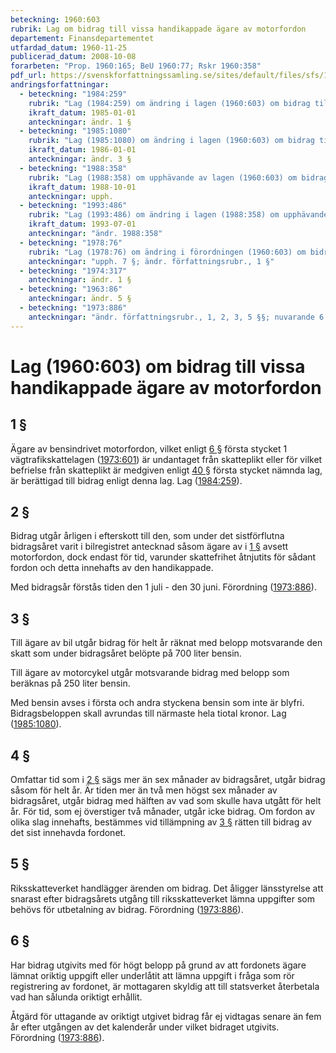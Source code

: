 ```yaml
---
beteckning: 1960:603
rubrik: Lag om bidrag till vissa handikappade ägare av motorfordon
departement: Finansdepartementet
utfardad_datum: 1960-11-25
publicerad_datum: 2008-10-08
forarbeten: "Prop. 1960:165; BeU 1960:77; Rskr 1960:358"
pdf_url: https://svenskforfattningssamling.se/sites/default/files/sfs/1960-11/SFS1960-603.pdf
andringsforfattningar:
  - beteckning: "1984:259"
    rubrik: "Lag (1984:259) om ändring i lagen (1960:603) om bidrag till vissa handikappade ägare av motorfordon"
    ikraft_datum: 1985-01-01
    anteckningar: ändr. 1 §
  - beteckning: "1985:1080"
    rubrik: "Lag (1985:1080) om ändring i lagen (1960:603) om bidrag till vissa handikappade ägare av motorfordon"
    ikraft_datum: 1986-01-01
    anteckningar: ändr. 3 §
  - beteckning: "1988:358"
    rubrik: "Lag (1988:358) om upphävande av lagen (1960:603) om bidrag till vissa handikappade ägare av motorfordon"
    ikraft_datum: 1988-10-01
    anteckningar: upph.
  - beteckning: "1993:486"
    rubrik: "Lag (1993:486) om ändring i lagen (1988:358) om upphävande av lagen (1960:603) om bidrag till vissa handikappade ägare av motorfordon"
    ikraft_datum: 1993-07-01
    anteckningar: "ändr. 1988:358"
  - beteckning: "1978:76"
    rubrik: "Lag (1978:76) om ändring i förordningen (1960:603) om bidrag till vissa handikappade ägare av motorfordon"
    anteckningar: "upph. 7 §; ändr. författningsrubr., 1 §"
  - beteckning: "1974:317"
    anteckningar: ändr. 1 §
  - beteckning: "1963:86"
    anteckningar: ändr. 5 §
  - beteckning: "1973:886"
    anteckningar: "ändr. författningsrubr., 1, 2, 3, 5 §§; nuvarande 6 § betecknas 7 §; ny 6 §; omtryck"
---
```


# Lag (1960:603) om bidrag till vissa handikappade ägare av motorfordon

## 1 §

Ägare av bensindrivet motorfordon, vilket enligt [6 §](#6) första stycket 1 vägtrafikskattelagen ([1973:601](https://selex.se/eli/sfs/1973/601)) är undantaget från skatteplikt eller för vilket befrielse från skatteplikt är medgiven enligt [40 §](#40) första stycket nämnda lag, är berättigad till bidrag enligt denna lag. Lag ([1984:259](https://selex.se/eli/sfs/1984/259)).

## 2 §

Bidrag utgår årligen i efterskott till den, som under det sistförflutna bidragsåret varit i bilregistret antecknad såsom ägare av i [1 §](#1) avsett motorfordon, dock endast för tid, varunder skattefrihet åtnjutits för sådant fordon och detta innehafts av den handikappade.

Med bidragsår förstås tiden den 1 juli - den 30 juni. Förordning ([1973:886](https://selex.se/eli/sfs/1973/886)).

## 3 §

Till ägare av bil utgår bidrag för helt år räknat med belopp motsvarande den skatt som under bidragsåret belöpte på 700 liter bensin.

Till ägare av motorcykel utgår motsvarande bidrag med belopp som beräknas på 250 liter bensin.

Med bensin avses i första och andra styckena bensin som inte är blyfri. Bidragsbeloppen skall avrundas till närmaste hela tiotal kronor. Lag ([1985:1080](https://selex.se/eli/sfs/1985/1080)).

## 4 §

Omfattar tid som i [2 §](#2) sägs mer än sex månader av bidragsåret, utgår bidrag såsom för helt år. Är tiden mer än två men högst sex månader av bidragsåret, utgår bidrag med hälften av vad som skulle hava utgått för helt år. För tid, som ej överstiger två månader, utgår icke bidrag. Om fordon av olika slag innehafts, bestämmes vid tillämpning av [3 §](#3) rätten till bidrag av det sist innehavda fordonet.

## 5 §

Riksskatteverket handlägger ärenden om bidrag. Det åligger länsstyrelse att snarast efter bidragsårets utgång till riksskatteverket lämna uppgifter som behövs för utbetalning av bidrag. Förordning ([1973:886](https://selex.se/eli/sfs/1973/886)).

## 6 §

Har bidrag utgivits med för högt belopp på grund av att fordonets ägare lämnat oriktig uppgift eller underlåtit att lämna uppgift i fråga som rör registrering av fordonet, är mottagaren skyldig att till statsverket återbetala vad han sålunda oriktigt erhållit.

Åtgärd för uttagande av oriktigt utgivet bidrag får ej vidtagas senare än fem år efter utgången av det kalenderår under vilket bidraget utgivits. Förordning ([1973:886](https://selex.se/eli/sfs/1973/886)).